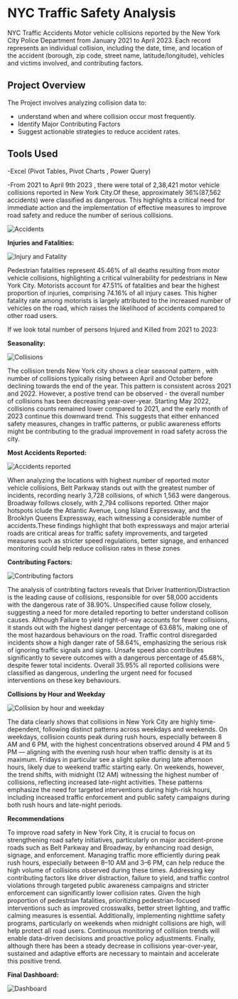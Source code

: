 # NYC Traffic Safety Analysis

NYC Traffic Accidents
Motor vehicle collisions reported by the New York City Police Department from January 2021 to April 2023. Each record represents an individual collision, including the date, time, and location of the accident (borough, zip code, street name, latitude/longitude), vehicles and victims involved, and contributing factors.

## Project Overview ##

The Project involves analyzing collision data to:
- understand when and where collision occur most frequently.
- Identify Major Contributing Factors
- Suggest actionable strategies to reduce accident rates.

## Tools Used ##
-Excel (Pivot Tables, Pivot Charts , Power Query)

-From 2021 to April 9th 2023 , there were total of 2,38,421 motor vehicle collisions reported in New York City.Of these, approximately 36%(87,562 accidents) were classified as dangerous. This highlights a critical need for immediate action and the implementation of effective measures to improve road safety and reduce the number of serious collisions. 

![Accidents](https://github.com/user-attachments/assets/6b354a5c-3ebe-40b0-a6ba-84c3ba7de66d)

**Injuries and Fatalities:**


![Injury and Fatality](https://github.com/user-attachments/assets/ee73e337-b501-429e-a734-232857871f17)

Pedestrian fatalities represent 45.46% of all deaths resulting from motor vehicle collisions, highlighting a critical vulnerability for pedestrians in New York City.
Motorists account for 47.51% of fatalities and bear the highest proportion of injuries, comprising 74.16% of all injury cases. This higher fatality rate among motorists is largely attributed to the increased number of vehicles on the road, which raises the likelihood of accidents compared to other road users.

If we look total number of persons Injured and Killed from 2021 to 2023: 

**Seasonality:**


![Collisions](https://github.com/user-attachments/assets/6f4aa5b4-d252-4c2c-b61c-e936a056845c)

The collision trends New York city shows a clear seasonal pattern , with number of collisions typically rising between April and October before declining towards the end of the year. This pattern is consistent across 2021 and 2022. However, a postive trend can be observed - the overall number of collisions has been decreasing year-over-year. Starting May 2022, collisions counts remained lower compared to 2021, and the early month of 2023 continue this downward trend. This suggests that either enhanced safety measures, changes in traffic patterns, or public awareness efforts might be contributing to the gradual improvement in road safety across the city.

**Most Accidents Reported:**  


![Accidents reported](https://github.com/user-attachments/assets/26f1f665-53bd-43a1-9081-3b99abf5218b)

When analyzing the locations with highest number of reported motor vehicle collisions, Belt Parkway stands out with the greatest number of incidents, recording nearly 3,728 collisions, of which 1,563 were dangerous. Broadway follows closely, with 2,794 collisons reported. Other major hotspots iclude the Atlantic Avenue, Long Island Expressway, and the Brooklyn Queens Expressway, each witnessing a considerable number of accidents.These findings highlight that both expressways and major arterial roads are critical areas for traffic safety improvements, and targeted measures such as stricter speed regulations, better signage, and enhanced monitoring could help reduce collision rates in these zones


**Contributing Factors:**


![Contributing factors](https://github.com/user-attachments/assets/f3db3510-febe-49bc-a340-ccd99f851b14)

The analysis of contribting factors reveals that Driver Inattention/Distraction is the leading cause of collisions, responsible for over 58,000 accidents with the dangerous rate of 38.90%. Unspecified cause follow closely, suggesting a need for more detailed reporting to better understand collison causes. Although Failure to yield right-of-way accounts for fewer collisions, it stands out with the highest danger percentage of 63.68%, making one of the most hazardous behaviours on the road. Traffic control disregarded incidents show a high danger rate of 58.64%, emphasizing the serious risk of ignoring traffic signals and signs. Unsafe speed also contributes significantly to severe outcomes with a dangerous percentage of 45.68%, despite fewer total incidents. Overall 35.95% all reported collisions were classified as dangerous, underling the urgent need for focused interventions on these key behaviours.

**Collisions by Hour and Weekday**


![Collision by hour and weekday](https://github.com/user-attachments/assets/55180ccb-ce76-4dea-9f82-c0b6679d5067)

The data clearly shows that collisions in New York City are highly time-dependent, following distinct patterns across weekdays and weekends. On weekdays, collision counts peak during rush hours, especially between 8 AM and 6 PM, with the highest concentrations observed around 4 PM and 5 PM — aligning with the evening rush hour when traffic density is at its maximum. Fridays in particular see a slight spike during late afternoon hours, likely due to weekend traffic starting early. On weekends, however, the trend shifts, with midnight (12 AM) witnessing the highest number of collisions, reflecting increased late-night activities. These patterns emphasize the need for targeted interventions during high-risk hours, including increased traffic enforcement and public safety campaigns during both rush hours and late-night periods.


**Recommendations**

To improve road safety in New York City, it is crucial to focus on strengthening road safety initiatives, particularly on major accident-prone roads such as Belt Parkway and Broadway, by enhancing road design, signage, and enforcement. Managing traffic more efficiently during peak rush hours, especially between 8–10 AM and 3–6 PM, can help reduce the high volume of collisions observed during these times. Addressing key contributing factors like driver distraction, failure to yield, and traffic control violations through targeted public awareness campaigns and stricter enforcement can significantly lower collision rates. Given the high proportion of pedestrian fatalities, prioritizing pedestrian-focused interventions such as improved crosswalks, better street lighting, and traffic calming measures is essential. Additionally, implementing nighttime safety programs, particularly on weekends when midnight collisions are high, will help protect all road users. Continuous monitoring of collision trends will enable data-driven decisions and proactive policy adjustments. Finally, although there has been a steady decrease in collisions year-over-year, sustained and adaptive efforts are necessary to maintain and accelerate this positive trend.

**Final Dashboard:**





		
![Dashboard](https://github.com/user-attachments/assets/26514ad3-2379-4110-8b45-b4932800cb2a)







